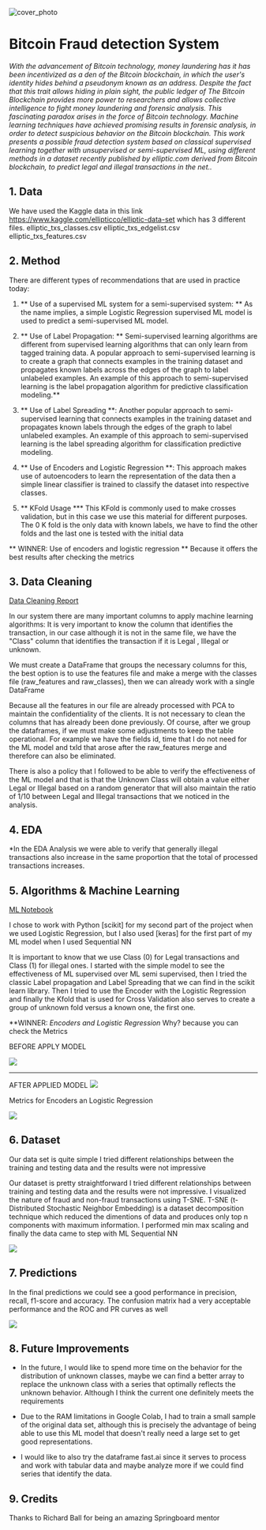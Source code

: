 ![cover_photo](./README_files/BTC.jpg)
# Bitcoin Fraud detection System

*With the advancement of Bitcoin technology, money laundering has
it has been incentivized as a den of the Bitcoin blockchain, in which the user's identity hides behind a pseudonym known as an address. Despite the fact that this trait allows hiding in plain sight, the public ledger of The Bitcoin Blockchain provides more power to researchers and allows collective intelligence to fight money laundering and forensic analysis. This fascinating paradox arises in the force of Bitcoin technology. 
Machine learning techniques have achieved promising results in forensic analysis, in order to detect suspicious behavior on the Bitcoin blockchain.
This work presents a possible fraud detection system based on classical supervised learning together with unsupervised or semi-supervised ML, using different methods in a dataset recently published by elliptic.com derived from Bitcoin blockchain, to predict legal and illegal transactions in the net..*

## 1. Data

 We have used the Kaggle data in this link https://www.kaggle.com/ellipticco/elliptic-data-set which has 3 different files.
elliptic_txs_classes.csv
elliptic_txs_edgelist.csv
elliptic_txs_features.csv


## 2. Method

There are different types of recommendations that are used in practice today:

1. ** Use of a supervised ML system for a semi-supervised system: ** As the name implies, a simple Logistic Regression supervised ML model is used to predict a semi-supervised ML model.

2. ** Use of Label Propagation: ** Semi-supervised learning algorithms are different from supervised learning algorithms that can only learn from tagged training data. A popular approach to semi-supervised learning is to create a graph that connects examples in the training dataset and propagates known labels across the edges of the graph to label unlabeled examples. An example of this approach to semi-supervised learning is the label propagation algorithm for predictive classification modeling.**
 
3. ** Use of Label Spreading **: Another popular approach to semi-supervised learning that connects examples in the training dataset and propagates known labels through the edges of the graph to label unlabeled examples. An example of this approach to semi-supervised learning is the label spreading algorithm for classification predictive modeling.

4. ** Use of Encoders and Logistic Regression **: This approach makes use of autoencoders to learn the representation of the data then a simple linear classifier is trained to classify the dataset into respective classes.

5. ** KFold Usage *** This KFold is commonly used to make crosses
validation, but in this case we use this material for different purposes. The 0 K fold is the only data with known labels, we have to find the other folds and the last one is tested with the initial data


** WINNER: Use of encoders and logistic regression **
Because it offers the best results after checking the metrics



## 3. Data Cleaning 

[Data Cleaning Report](https://colab.research.google.com/drive/1KSaH2g3aMZWlv87AY-ryv6NVtpkd7yop?usp=sharing)

In our system there are many important columns to apply machine learning algorithms: It is very important to know the column that identifies the transaction, in our case although it is not in the same file, we have the "Class" column that identifies the transaction if it is Legal , Illegal or unknown.

We must create a DataFrame that groups the necessary columns for this, the best option is to use the features file and make a merge with the classes file (raw_features and raw_classes),
then we can already work with a single DataFrame


Because all the features in our file are already processed with PCA to maintain the confidentiality of the clients. It is not necessary to clean the columns that has already been done previously.
Of course, after we group the dataframes, if we must make some adjustments to keep the table operational. For example we have the fields id, time that I do not need for the ML model and txId that arose after the raw_features merge and therefore can also be eliminated.

There is also a policy that I followed to be able to verify the effectiveness of the ML model and that is that the Unknown Class will obtain a value either Legal or Illegal based on a random generator that will also maintain the ratio of 1/10 between Legal and Illegal transactions that we noticed in the analysis.


## 4. EDA

*In the EDA Analysis we were able to verify that generally illegal transactions also increase in the same proportion that the total of processed transactions increases.



## 5. Algorithms & Machine Learning

[ML Notebook](https://colab.research.google.com/drive/1XgOpuyY-9I1GpnKOKc4uTWlLz55QPmT-?usp=sharing)

I chose to work with Python [scikit] for my second part of the project when we used Logistic Regression, but I also used [keras] for the first part of my ML model when I used Sequential NN

It is important to know that we use Class (0) for Legal transactions and Class (1) for illegal ones.
I started with the simple model to see the effectiveness of ML supervised over ML semi supervised, then I tried the classic Label propagation and Label Spreading that we can find in the scikit learn library. Then I tried to use the Encoder with the Logistic Regression and finally the Kfold that is used for Cross Validation also serves to create a group of unknown fold versus a known one, the first one.


**WINNER: *Encoders and Logistic Regression*
Why? because you can check the Metrics


BEFORE APPLY MODEL

![](Before_Analisis.jpg)






**************************************************
AFTER APPLIED MODEL
![](./README_files/After_Analisis.jpg)






Metrics for Encoders an Logistic Regression

![](./README_files/Calculate_PRC.jpg)




## 6. Dataset



Our data set is quite simple I tried different relationships between the training and testing data and the results were not impressive

Our dataset is pretty straightforward I tried different relationships between training and testing data and the results were not impressive.
I visualized the nature of fraud and non-fraud transactions using T-SNE. T-SNE (t-Distributed Stochastic Neighbor Embedding) is a dataset decomposition technique which reduced the dimentions of data and produces only top n components with maximum information. I performed min max scaling and finally the data came to  step with ML Sequential NN

![](./README_files/Dataset.jpg)

## 7. Predictions

In the final predictions we could see a good performance in precision, recall, f1-score and accuracy. The confusion matrix had a very acceptable performance and the ROC and PR curves as well

![](./README_files/accuracy.jpg)



## 8. Future Improvements

* In the future, I would like to spend more time on the behavior for the distribution of unknown classes, maybe we can find a better array to replace the unknown class with a series that optimally reflects the unknown behavior. Although I think the current one definitely meets the requirements


* Due to the RAM limitations in Google Colab, I had to train a small sample of the original data set, although this is precisely the advantage of being able to use this ML model that doesn't really need a large set to get good representations.

* I would like to also try the dataframe fast.ai since it serves to process and work with tabular data and maybe analyze more if we could find series that identify the data.




## 9. Credits

Thanks to Richard Ball for being an amazing Springboard mentor





